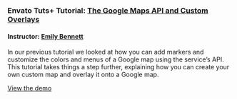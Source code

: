 ### Envato Tuts+ Tutorial: [The Google Maps API and Custom Overlays]() 
#### Instructor: [Emily Bennett](https://tutsplus.com/authors/emily-bennett)

In our previous tutorial we looked at how you can add markers and customize the colors and menus of a Google map using the service’s API. This tutorial takes things a step further, explaining how you can create your own custom map and overlay it onto a Google map.

[View the demo](http://tutsplus.github.io/Google-Maps-and-Custom-Overlays/)
